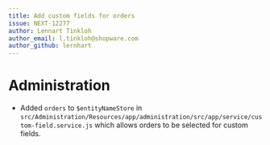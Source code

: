 ```yaml
---
title: Add custom fields for orders
issue: NEXT-12277
author: Lennart Tinkloh
author_email: l.tinkloh@shopware.com 
author_github: lernhart
---
```

# Administration
*  Added `orders` to `$entityNameStore` in `src/Administration/Resources/app/administration/src/app/service/custom-field.service.js` which allows orders to be selected for custom fields.
